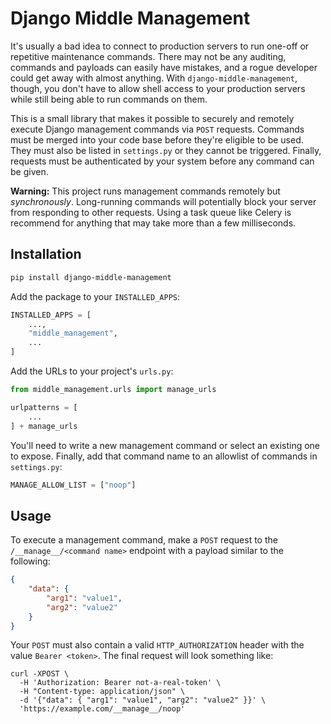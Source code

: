 # Django Middle Management

It's usually a bad idea to connect to production servers to run one-off or repetitive
maintenance commands. There may not be any auditing, commands and payloads can easily
have mistakes, and a rogue developer could get away with almost anything. With
`django-middle-management`, though, you don't have to allow shell access to your
production servers while still being able to run commands on them.

This is a small library that makes it possible to securely and remotely execute Django
management commands via `POST` requests. Commands must be merged into your code base
before they're eligible to be used. They must also be listed in `settings.py` or they
cannot be triggered. Finally, requests must be authenticated by your system before any
command can be given.

**Warning:** This project runs management commands remotely but _synchronously_.
Long-running commands will potentially block your server from responding to other requests.
Using a task queue like Celery is recommend for anything that may take more than a few
milliseconds.

## Installation

```bash
pip install django-middle-management
```


Add the package to your `INSTALLED_APPS`:

```python
INSTALLED_APPS = [
    ...,
    "middle_management",
    ...
]
```

Add the URLs to your project's `urls.py`:

```python
from middle_management.urls import manage_urls

urlpatterns = [
    ...
] + manage_urls
```

You'll need to write a new management command or select an
existing one to expose. Finally, add that command name to
an allowlist of commands in `settings.py`:

```python
MANAGE_ALLOW_LIST = ["noop"]
```

## Usage

To execute a management command, make a `POST` request to the
`/__manage__/<command name>` endpoint with a payload similar to
the following:

```json
{
    "data": {
        "arg1": "value1",
        "arg2": "value2"
    }
}
```

Your `POST` must also contain a valid `HTTP_AUTHORIZATION` header
with the value `Bearer <token>`. The final request will look
something like:

```shell
curl -XPOST \
  -H 'Authorization: Bearer not-a-real-token' \
  -H "Content-type: application/json" \
  -d '{"data": { "arg1": "value1", "arg2": "value2" }}' \
  'https://example.com/__manage__/noop'
```
